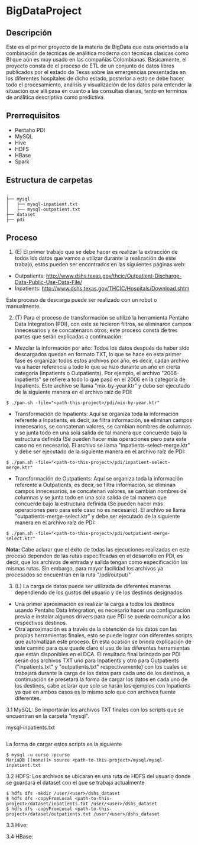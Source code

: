 # BigDataProject

## Descripción
Este es el primer proyecto de la materia de BigData que esta orientado a la combinación de técnicas de análitica moderna con técnicas clasicas como BI que aún es muy usado en las compañías Colombianas. Básicamente, el proyecto consta de el proceso de ETL de un conjunto de datos libres publicados por el estado de Texas sobre las emergencias presentadas en los diferentes hospitales de dicho estado, posterior a esto se debe hacer todo el procesamiento, análisis y visualización de los datos para entender la situación que allí pasa en cuanto a las consultas diarias, tanto en terminos de análitica descriptiva como predictiva.

## Prerrequisitos
* Pentaho PDI
* MySQL
* Hive
* HDFS
* HBase
* Spark

## Estructura de carpetas
```
.
├── mysql
│   ├── mysql-inpatient.txt
│   ├── mysql-outpatient.txt	
├── dataset
├── pdi
```

## Proceso

1. (E) El primer trabajo que se debe hacer es realizar la extracción de todos los datos que vamos a utilizar durante la realización de este trabajo, estos pueden ser encontrados en las siguientes páginas web:

* Outpatients: http://www.dshs.texas.gov/thcic/Outpatient-Discharge-Data-Public-Use-Data-File/
* Inpatients: http://www.dshs.texas.gov/THCIC/Hospitals/Download.shtm

Este proceso de descarga puede ser realizado con un robot o manualmente.	

2. (T) Para el proceso de transformación se utilizó la herramienta Pentaho Data Integration (PDI), con este se hicieron filtros, se eliminaron campos innecesarios y se concatenaron otros, este proceso consta de tres partes que serán explicadas a continuación:

* Mezclar la información por año: Todos los datos después de haber sido descargados quedan en formato TXT, lo que se hace en esta primer fase es organizar todos estos archivos por año, es decir, cadan archivo va a hacer referencia a todo lo que se hizo durante un año en cierta categoría (Inpatients o Outpatients). Por ejemplo, el archivo "2006-inpatients" se refiere a todo lo que pasó en el 2006 en la categoría de Inpatients. Este archivo se llama "mix-by-year.ktr" y debe ser ejecutado de la siguiente manera en el archivo raíz de PDI:

```
$ ./pan.sh -file="<path-this-project>/pdi/mix-by-year.ktr"
```

* Transformación de Inpatients: Aquí se organiza toda la información referente a Inpatients, es decir, se filtra información, se eliminan campos innecesarios, se concatenan valores, se cambian nombres de columnas y se junta todo en una sola salida de tal manera que concuerde bajo la estructura definida (Se pueden hacer más operaciones pero para este caso no es necesario). El archivo se llama "inpatients-select-merge.ktr" y debe ser ejecutado de la siguiente manera en el archivo raíz de PDI:

```
$ ./pan.sh -file="<path-to-this-project>/pdi/inpatient-select-merge.ktr"
```

* Transformación de Outpatients: Aquí se organiza toda la información referente a Outpatients, es decir, se filtra información, se eliminan campos innecesarios, se concatenan valores, se cambian nombres de columnas y se junta todo en una sola salida de tal manera que concuerde bajo la estructura definida (Se pueden hacer más operaciones pero para este caso no es necesario). El archivo se llama "outpatients-merge-select.ktr" y debe ser ejecutado de la siguiente manera en el archivo raíz de PDI:

```
$ ./pan.sh -file="<path-to-this-project>/pdi/outpatient-merge-select.ktr"
```

**Nota:** Cabe aclarar que el éxito de todas las ejecuciones realizadas en este proceso dependen de las rutas específicadas en el desarrollo en PDI, es decir, que los archivos de entrada y salida tengan como especificación las mismas rutas. Sin embargo, para mayor facilidad los archivos ya procesados se encuentran en la ruta "<path-to-this-project>/pdi/output/"

3. (L) La carga de datos puede ser utilizada de diferentes maneras dependiendo de los gustos del usuario y de los destinos designados.

* Una primer aproximación es realizar la carga a todos los destinos usando Pentaho Data Integration, es necesario hacer una configuración previa e instalar algunos drivers para que PDI se pueda comunicar a los respectivos destinos.
* Otra aproximación es a través de la obtención de los datos con las propias herramientas finales, esto se puede lograr con diferentes scripts que automatizan este proceso. En esta ocasión se brinda explicación de este camino para que quede claro el uso de las diferentes herramientas que están disponibles en el DCA. El resultado final brindado por PDI serán dos archivos TXT uno para Inpatients y otro para Outpatients ("inpatients.txt" y "outpatients.txt" respectivamente) con los cuales se trabajará durante la carga de los datos para cada uno de los destinos, a continuación se presetará la forma de cargar los datos en cada uno de los destinos, cabe aclarar que solo se harán los ejemplos con Inpatients ya que en ambos casos es lo mismo solo que con archivos fuente diferentes.

3.1 MySQL: Se importarán los archivos TXT finales con los scripts que se encuentran en la carpeta "mysql".

mysql-inpatients.txt

```

```

La forma de cargar estos scripts es la siguiente
```
$ mysql -u curso -pcurso
MariaDB [(none)]> source <path-to-this-project>/mysql/mysql-inpatient.txt
```

3.2 HDFS: Los archivos se ubicaran en una ruta de HDFS del usuario donde se guardará el dataset con el que se trabaja actualmente

```
$ hdfs dfs -mkdir /user/<user>/dshs_dataset
$ hdfs dfs -copyFromLocal <path-to-this-project>/dataset/inpatients.txt /user/<user>/dshs_dataset
$ hdfs dfs -copyFromLocal <path-to-this-project>/dataset/outpatients.txt /user/<user>/dshs_dataset
```

3.3 Hive: 

3.4 HBase:


